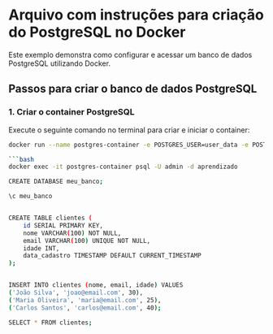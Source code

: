 # Arquivo com instruções para criação do PostgreSQL no Docker

Este exemplo demonstra como configurar e acessar um banco de dados PostgreSQL utilizando Docker.

## Passos para criar o banco de dados PostgreSQL

### 1. Criar o container PostgreSQL

Execute o seguinte comando no terminal para criar e iniciar o container:

```bash
docker run --name postgres-container -e POSTGRES_USER=user_data -e POSTGRES_PASSWORD=nova_senha -e POSTGRES_DB=aprendizado -p 5432:5432 -d postgres:15

```bash
docker exec -it postgres-container psql -U admin -d aprendizado

CREATE DATABASE meu_banco;

\c meu_banco


CREATE TABLE clientes (
    id SERIAL PRIMARY KEY,
    nome VARCHAR(100) NOT NULL,
    email VARCHAR(100) UNIQUE NOT NULL,
    idade INT,
    data_cadastro TIMESTAMP DEFAULT CURRENT_TIMESTAMP
);


INSERT INTO clientes (nome, email, idade) VALUES
('João Silva', 'joao@email.com', 30),
('Maria Oliveira', 'maria@email.com', 25),
('Carlos Santos', 'carlos@email.com', 40);

SELECT * FROM clientes;

